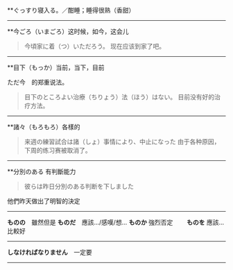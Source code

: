 
**ぐっすり寝入る。／酣睡；睡得很熟（香甜）

---

**今ごろ（いまごろ）这时候，如今，这会儿

> 今頃家に着（つ）いただろう。
> 现在应该到家了吧。

---

**目下（もっか）当前，当下，目前

ただ今　的郑重说法。

> 目下のところよい治療（ちりょう）法（ほう）はない。
> 目前没有好的治疗方法。

---

**諸々（もろもろ）各樣的

>来週の練習試合は諸（しょ）事情により、中止になった
>由于各种原因，下周的练习赛被取消了。

---
**分別のある 有判斷能力

>彼らは昨日分別のある判断を下しました

他們昨天做出了明智的決定

---

**ものの**　雖然但是
**ものだ**　應該.../感嘆/想...
**ものか**    強烈否定　　
**ものを**    應該...比較好

---

**しなければなりません**　一定要

---

